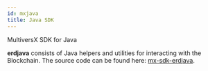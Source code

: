 ```yaml
---
id: mxjava
title: Java SDK
---
```


[comment]: # (mx-abstract)

MultiversX SDK for Java

**erdjava** consists of Java helpers and utilities for interacting with the Blockchain. The source code can be found here: [mx-sdk-erdjava](https://github.com/multiversx/mx-sdk-erdjava/).
